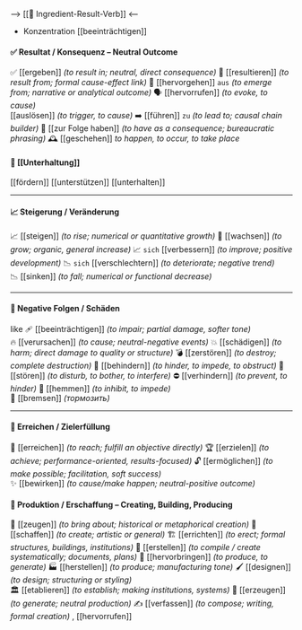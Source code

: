 --> [[🎯 Ingredient-Result-Verb]] <--

- Konzentration [[beeinträchtigen]] 
#### ✅ Resultat / Konsequenz – Neutral Outcome
✅ [[ergeben]] *(to result in; neutral, direct consequence)*
🔗 [[resultieren]] *(to result from; formal cause-effect link)*
🌱 [[hervorgehen]] `aus` *(to emerge from; narrative or analytical outcome)*
🗣️ [[hervorrufen]] *(to evoke, to cause)*  
[[auslösen]] *(to trigger, to cause)*
➡️ [[führen]] `zu` *(to lead to; causal chain builder)*
📎 [[zur Folge haben]] *(to have as a consequence; bureaucratic phrasing)*
🕰️ [[geschehen]] *to happen, to occur, to take place*

#### 🌱 [[Unterhaltung]]
[[fördern]]
[[unterstützen]]
[[unterhalten]]

---
#### 📈 Steigerung / Veränderung
📈 [[steigen]] *(to rise; numerical or quantitative growth)*
🌿 [[wachsen]] *(to grow; organic, general increase)*
📈 `sich` [[verbessern]] *(to improve; positive development)*
📉 `sich` [[verschlechtern]] *(to deteriorate; negative trend)*  
📉 [[sinken]] *(to fall; numerical or functional decrease)*  

---

#### 🚨 Negative Folgen / Schäden 
like 🩹 [[beeinträchtigen]] *(to impair; partial damage, softer tone)*  
🔥 [[verursachen]] *(to cause; neutral-negative events)*
💥 [[schädigen]] *(to harm; direct damage to quality or structure)*
💣 [[zerstören]] *(to destroy; complete destruction)*
🚧 [[behindern]] *(to hinder, to impede, to obstruct)*
🚫 [[stören]] *(to disturb, to bother, to interfere)*
⛔ [[verhindern]] *(to prevent, to hinder)*
🛑 [[hemmen]] *(to inhibit, to impede)*  
🛑 [[bremsen]] *(тормозить)*


---

#### 🎯 Erreichen / Zielerfüllung 
🎯 [[erreichen]] *(to reach; fulfill an objective directly)*
🏆 [[erzielen]] *(to achieve; performance-oriented, results-focused)*
🔓 [[ermöglichen]] *(to make possible; facilitation, soft success)*  
✨ [[bewirken]] *(to cause/make happen; neutral-positive outcome)*

#### 🎨 Produktion / Erschaffung – Creating, Building, Producing
🎨 [[zeugen]] *(to bring about; historical or metaphorical creation)*
🎨 [[schaffen]] *(to create; artistic or general)*
🏗️ [[errichten]] *(to erect; formal structures, buildings, institutions)*
📑 [[erstellen]] *(to compile / create systematically; documents, plans)*
🌱 [[hervorbringen]] *(to produce, to generate)*
🏭 [[herstellen]] *(to produce; manufacturing tone)*
🖌️ [[designen]] *(to design; structuring or styling)*  
🏛️ [[etablieren]] *(to establish; making institutions, systems)*
🌱 [[erzeugen]] *(to generate; neutral production)*
✍️ [[verfassen]] *(to compose; writing, formal creation)*  , [[hervorrufen]]
